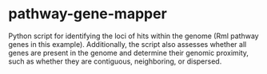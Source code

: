 # pathway-gene-mapper
Python script for identifying the loci of hits within the genome (Rml pathway genes in this example). Additionally, the script also assesses whether all genes are present in the genome and determine their genomic proximity, such as whether they are contiguous, neighboring, or dispersed. 

